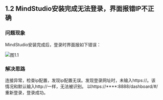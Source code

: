 ## 1.2 MindStudio安装完成无法登录，界面报错IP不正确
### 问题现象
MindStudio安装完成后，登录时界面报如下错误：

![图1.1](https://gitee.com/Atlas200DK/FAQ/raw/master/part1/img/1-1.jpg)

### 解决思路
连接异常，检查ip配置，发现ip配置无误。发现登录网址时，未输入https://。该情况和默认输入http://一样，无法被识别。
以https://****:8888/dashboard/#/重新登录，登录成功。
